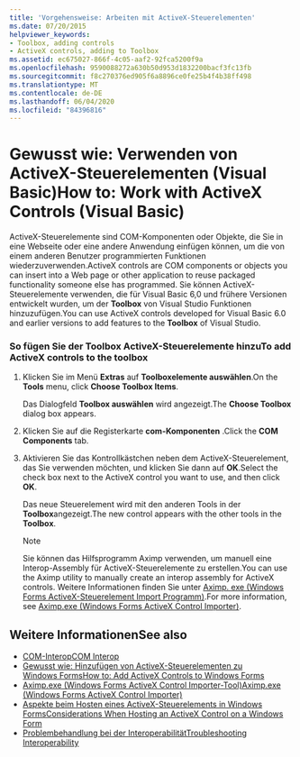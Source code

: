 ```yaml
---
title: 'Vorgehensweise: Arbeiten mit ActiveX-Steuerelementen'
ms.date: 07/20/2015
helpviewer_keywords:
- Toolbox, adding controls
- ActiveX controls, adding to Toolbox
ms.assetid: ec675027-866f-4c05-aaf2-92fca5200f9a
ms.openlocfilehash: 9590088272a630b50d953d1832200bacf3fc13fb
ms.sourcegitcommit: f8c270376ed905f6a8896ce0fe25b4f4b38ff498
ms.translationtype: MT
ms.contentlocale: de-DE
ms.lasthandoff: 06/04/2020
ms.locfileid: "84396816"
---
```

# <a name="how-to-work-with-activex-controls-visual-basic"></a><span data-ttu-id="33a6f-102">Gewusst wie: Verwenden von ActiveX-Steuerelementen (Visual Basic)</span><span class="sxs-lookup"><span data-stu-id="33a6f-102">How to: Work with ActiveX Controls (Visual Basic)</span></span>
<span data-ttu-id="33a6f-103">ActiveX-Steuerelemente sind COM-Komponenten oder Objekte, die Sie in eine Webseite oder eine andere Anwendung einfügen können, um die von einem anderen Benutzer programmierten Funktionen wiederzuverwenden.</span><span class="sxs-lookup"><span data-stu-id="33a6f-103">ActiveX controls are COM components or objects you can insert into a Web page or other application to reuse packaged functionality someone else has programmed.</span></span> <span data-ttu-id="33a6f-104">Sie können ActiveX-Steuerelemente verwenden, die für Visual Basic 6,0 und frühere Versionen entwickelt wurden, um der **Toolbox** von Visual Studio Funktionen hinzuzufügen.</span><span class="sxs-lookup"><span data-stu-id="33a6f-104">You can use ActiveX controls developed for Visual Basic 6.0 and earlier versions to add features to the **Toolbox** of Visual Studio.</span></span>  
  
### <a name="to-add-activex-controls-to-the-toolbox"></a><span data-ttu-id="33a6f-105">So fügen Sie der Toolbox ActiveX-Steuerelemente hinzu</span><span class="sxs-lookup"><span data-stu-id="33a6f-105">To add ActiveX controls to the toolbox</span></span>  
  
1. <span data-ttu-id="33a6f-106">Klicken Sie im Menü **Extras** auf **Toolboxelemente auswählen**.</span><span class="sxs-lookup"><span data-stu-id="33a6f-106">On the **Tools** menu, click **Choose Toolbox Items**.</span></span>  
  
     <span data-ttu-id="33a6f-107">Das Dialogfeld **Toolbox auswählen** wird angezeigt.</span><span class="sxs-lookup"><span data-stu-id="33a6f-107">The **Choose Toolbox** dialog box appears.</span></span>  
  
2. <span data-ttu-id="33a6f-108">Klicken Sie auf die Registerkarte **com-Komponenten** .</span><span class="sxs-lookup"><span data-stu-id="33a6f-108">Click the **COM Components** tab.</span></span>  
  
3. <span data-ttu-id="33a6f-109">Aktivieren Sie das Kontrollkästchen neben dem ActiveX-Steuerelement, das Sie verwenden möchten, und klicken Sie dann auf **OK**.</span><span class="sxs-lookup"><span data-stu-id="33a6f-109">Select the check box next to the ActiveX control you want to use, and then click **OK**.</span></span>  
  
     <span data-ttu-id="33a6f-110">Das neue Steuerelement wird mit den anderen Tools in der **Toolbox**angezeigt.</span><span class="sxs-lookup"><span data-stu-id="33a6f-110">The new control appears with the other tools in the **Toolbox**.</span></span>  
  
    > [!NOTE]
    > <span data-ttu-id="33a6f-111">Sie können das Hilfsprogramm Aximp verwenden, um manuell eine Interop-Assembly für ActiveX-Steuerelemente zu erstellen.</span><span class="sxs-lookup"><span data-stu-id="33a6f-111">You can use the Aximp utility to manually create an interop assembly for ActiveX controls.</span></span> <span data-ttu-id="33a6f-112">Weitere Informationen finden Sie unter [Aximp. exe (Windows Forms ActiveX-Steuerelement Import Programm)](../../../framework/tools/aximp-exe-windows-forms-activex-control-importer.md).</span><span class="sxs-lookup"><span data-stu-id="33a6f-112">For more information, see [Aximp.exe (Windows Forms ActiveX Control Importer)](../../../framework/tools/aximp-exe-windows-forms-activex-control-importer.md).</span></span>  
  
## <a name="see-also"></a><span data-ttu-id="33a6f-113">Weitere Informationen</span><span class="sxs-lookup"><span data-stu-id="33a6f-113">See also</span></span>

- [<span data-ttu-id="33a6f-114">COM-Interop</span><span class="sxs-lookup"><span data-stu-id="33a6f-114">COM Interop</span></span>](index.md)
- [<span data-ttu-id="33a6f-115">Gewusst wie: Hinzufügen von ActiveX-Steuerelementen zu Windows Forms</span><span class="sxs-lookup"><span data-stu-id="33a6f-115">How to: Add ActiveX Controls to Windows Forms</span></span>](../../../framework/winforms/controls/how-to-add-activex-controls-to-windows-forms.md)
- [<span data-ttu-id="33a6f-116">Aximp.exe (Windows Forms ActiveX Control Importer-Tool)</span><span class="sxs-lookup"><span data-stu-id="33a6f-116">Aximp.exe (Windows Forms ActiveX Control Importer)</span></span>](../../../framework/tools/aximp-exe-windows-forms-activex-control-importer.md)
- [<span data-ttu-id="33a6f-117">Aspekte beim Hosten eines ActiveX-Steuerelements in Windows Forms</span><span class="sxs-lookup"><span data-stu-id="33a6f-117">Considerations When Hosting an ActiveX Control on a Windows Form</span></span>](../../../framework/winforms/controls/considerations-when-hosting-an-activex-control-on-a-windows-form.md)
- [<span data-ttu-id="33a6f-118">Problembehandlung bei der Interoperabilität</span><span class="sxs-lookup"><span data-stu-id="33a6f-118">Troubleshooting Interoperability</span></span>](troubleshooting-interoperability.md)
